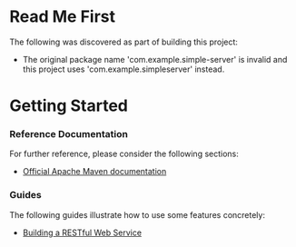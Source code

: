 # Read Me First
The following was discovered as part of building this project:

* The original package name 'com.example.simple-server' is invalid and this project uses 'com.example.simpleserver' instead.

# Getting Started

### Reference Documentation
For further reference, please consider the following sections:

* [Official Apache Maven documentation](https://maven.apache.org/guides/index.html)

### Guides
The following guides illustrate how to use some features concretely:

* [Building a RESTful Web Service](https://spring.io/guides/gs/rest-service/)

